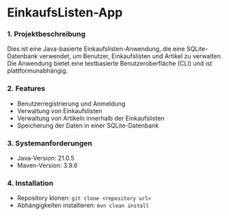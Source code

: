 # EinkaufsListen-App

### 1. Projektbeschreibung

Dies ist eine Java-basierte Einkaufslisten-Anwendung, die eine SQLite-Datenbank 
verwendet, um Benutzer, Einkaufslisten und Artikel zu verwalten. Die Anwendung 
bietet eine textbasierte Benutzeroberfläche (CLI) und ist plattformunabhängig.

### 2. Features
* Benutzerregistrierung und Anmeldung
* Verwaltung von Einkaufslisten
* Verwaltung von Artikeln innerhalb der Einkaufslisten
* Speicherung der Daten in einer SQLite-Datenbank

### 3. Systemanforderungen
* Java-Version: 21.0.5
* Maven-Version: 3.9.6

### 4. Installation
* Repository klonen: `git clone <repository url>`
* Abhängigkeiten installieren: `mvn clean install`
